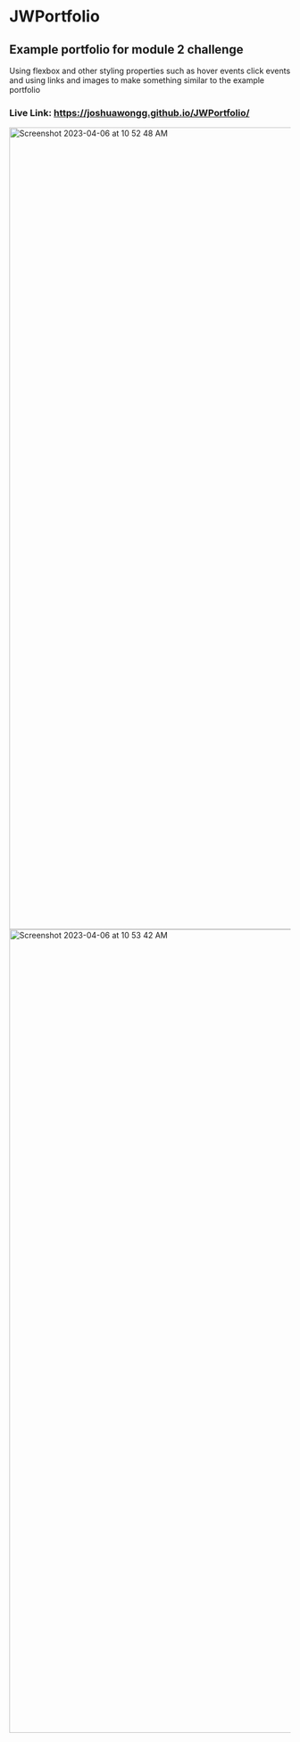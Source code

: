 # JWPortfolio

## Example portfolio for module 2 challenge 
Using flexbox and other styling properties such as hover events click events and using links and images to make something similar to the example portfolio 

### Live Link: https://joshuawongg.github.io/JWPortfolio/

<img width="1437" alt="Screenshot 2023-04-06 at 10 52 48 AM" src="https://user-images.githubusercontent.com/103795053/230419392-6d7ac66e-4ff2-4d7d-8626-13f9ecb34667.png">

<img width="1440" alt="Screenshot 2023-04-06 at 10 53 42 AM" src="https://user-images.githubusercontent.com/103795053/230419909-42e320a8-2a49-4c52-8c85-d2632528a633.png">
